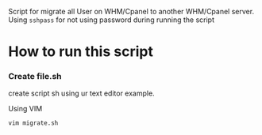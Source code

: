 Script for migrate all User on WHM/Cpanel to another WHM/Cpanel server. Using `sshpass` for not using password during running the script

# How to run this script

### Create file.sh

create script sh using ur text editor example.

Using VIM

```bash
vim migrate.sh

```
